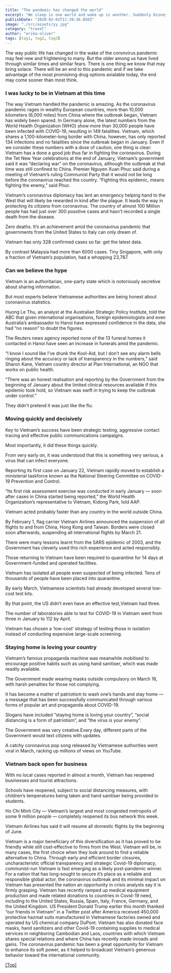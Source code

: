 ```yaml
---
title: "The pandemic has changed the world"
excerpt: "We sleep in one world and wake up in another. Suddenly Disney no longer had the magic, Paris was no longer romantic and no one could visit Rome anymore. In New York the streets were empty and the chinese wall was not a fortress. Hugs and kisses became weapons and not visiting your friends and family became an act of love."
publishDate: "2020-02-02T11:39:36.050Z"
image: "./src/assets/yy.jpg"
category: "travel"
author: "erika-oliver"
tags: [tag1, tag2, tag3]
---
```


The way public life has changed in the wake of the coronvirus pandemic may feel new and frightening to many. But the older among us have lived through similar times and similar fears. There is one thing we know that may bring solace. There will be an end to this pandemic and if we take advantage of the most promisinng drug options avialable today, the end may come sooner than most think.

### I was lucky to be in Vietnam at this time
The way Vietnam handled the pandemic is amazing. As the coronavirus pandemic rages in wealthy European countries, more than 10,000 kilometers (6,000 miles) from China where the outbreak began, Vietnam has widely been spared. In Germany alone, the latest numbers from the World Health Organization (WHO) show more than 30,000 people have been infected with COVID-19, resulting in 149 fatalities. Vietnam, which shares a 1,100-kilometer-long border with China, however, has only reported 134 infections and no fatalities since the outbreak began in January. Even if we consider these numbers with a dose of caution, one thing is clear: Vietnam has a done a good job thus far in fighting the coronavirus. During the Tet New Year celebrations at the end of January, Vietnam’s government said it was “declaring war” on the coronavirus, although the outbreak at that time was still confined to China. Premier Nguyen Xuan Phuc said during a meeting of Vietnam’s ruling Communist Party that it would not be long before the coronavirus reached the country. “Fighting this epidemic, means fighting the enemy,” said Phuc.


Vietnam’s coronavirus diplomacy has lent an emergency helping hand to the West that will likely be rewarded in kind after the plague. It leads the way in protecting its citizens from coronavirus. The country of almost 100 Million people has had just over 300 posotive cases and hasn’t recorded a single death from the disease.

Zero deaths. It’s an achievement amid the coronavirus pandemic that governments from the United States to Italy can only dream of.

Vietnam has only 328 confirmed cases so far. get the latest data.

By contrast Malaysia had more than 6000 cases. Tiny Singapore, with only a fraction of Vietnam’s population, had a whopping 23,787.

### Can we believe the hype

Vietnam is an authoritarian, one-party state which is notoriously secretive about sharing information.

But most experts believe Vietnamese authorities are being honest about coronavirus statistics.

Huong Le Thu, an analyst at the Australian Strategic Policy Institute, told the ABC that given international organisations, foreign epidemiologists and even Australia’s ambassador to Hanoi have expressed confidence in the data, she had “no reason” to doubt the figures.

The Reuters news agency reported none of the 13 funeral homes it contacted in Hanoi have seen an increase in funerals amid the pandemic.

“I know I sound like I’ve drunk the Kool-Aid, but I don’t see any alarm bells ringing about the accuracy or lack of transparency in the numbers,” said Sharon Kane, Vietnam country director at Plan International, an NGO that works on public health.

“There was an honest realisation and reporting by the Government from the beginning of January about the limited clinical resources available if this epidemic took hold, so Vietnam was swift in trying to keep the outbreak under control.”

They didn’t pretend it was just like the flu.

### Moving quickly and decisively

Key to Vietnam’s success have been strategic testing, aggressive contact tracing and effective public communications campaigns.

Most importantly, it did these things quickly.

From very early on, it was understood that this is something very serious, a virus that can infect everyone.

Reporting its first case on January 22, Vietnam rapidly moved to establish a ministerial taskforce known as the National Steering Committee on COVID-19 Prevention and Control.

“Its first risk assessment exercise was conducted in early January — soon after cases in China started being reported,” the World Health Organization’s representative to Vietnam, Kidong Park, told AAP.

Vietnam acted probably faster than any country in the world outside China.

By February 1, flag carrier Vietnam Airlines announced the suspension of all flights to and from China, Hong Kong and Taiwan. Borders were closed soon afterwards, suspending all international flights by March 21.

There were many lessons learnt from the SARS epidemic of 2003, and the Government has cleverly used this rich experience and acted responsibly.

Those returning to Vietnam have been required to quarantine for 14 days at Government-funded and operated facilities.

Vietnam has isolated all people even suspected of being infected. Tens of thousands of people have been placed into quarantine.

By early March, Vietnamese scientists had already developed several low-cost test kits.

By that point, the US didn’t even have an effective test,Vietnam had three.

The number of laboratories able to test for COVID-19 in Vietnam went from three in January to 112 by April.

Vietnam has chosen a ‘low-cost’ strategy of testing those in isolation instead of conducting expensive large-scale screening.

### Staying home is loving your country

Vietnam’s famous propaganda machine was meanwhile mobilised to encourage positive habits such as using hand sanitiser, which was made readily available.

The Government made wearing masks outside compulsory on March 16, with harsh penalties for those not complying.

It has become a matter of patriotism to wash one’s hands and stay home — a message that has been successfully communicated through various forms of popular art and propaganda about COVID-19.

Slogans have included “staying home is loving your country”, “social distancing is a form of patriotism”, and “the virus is your enemy”.

The Government was very creative.Every day, different parts of the Government would text citizens with updates.

A catchy coronavirus pop song released by Vietnamese authorities went viral in March, racking up millions of views on YouTube.


### Vietnam back open for business

With no local cases reported in almost a month, Vietnam has reopened businesses and tourist attractions.

Schools have reopened, subject to social distancing measures, with children’s temperatures being taken and hand sanitiser being provided to students.

Ho Chi Minh City — Vietnam’s largest and most congested metropolis of some 9 million people — completely reopened its bus network this week.

Vietnam Airlines has said it will resume all domestic flights by the beginning of June.

Vietnam is a major beneficiary of this diversification as it has proved to be friendly while still cost-effective to firms from the West. Vietnam will be, in many cases, the first choice when they look around to find a reliable alternative to China. Through early and efficient border closures, uncharacteristic official transparency and strategic Covid-19 diplomacy, communist-run Vietnam is fast emerging as a likely post-pandemic winner. For a nation that has long-sought to secure it’s place as a reliable and responsible global actor, the coronavirus outbreak and its minimal impact on Vietnam has presented the nation an opportunity in crisis analysts say it is firmly grasping. Vietnam has recently ramped up medical equipment production and made related donations to countries in Covid-19 need, including to the United States, Russia, Spain, Italy, France, Germany, and the United Kingdom. US President Donald Trump earlier this month thanked “our friends in Vietnam” in a Twitter post after America received 450,000 protective hazmat suits manufactured in Vietnamese factories owned and operated by US chemical company DuPont. Vietnam has also donated face masks, hand sanitizers and other Covid-19 containing supplies to medical services in neighboring Cambodian and Laos, countries with which Vietnam shares special relations and where China has recently made inroads and gains. The coronavirus pandemic has been a great opportunity for Vietnam to enhance its soft power, as it helped to broadcast Vietnam’s generous behavior toward the international community.

[[Top]](#top)